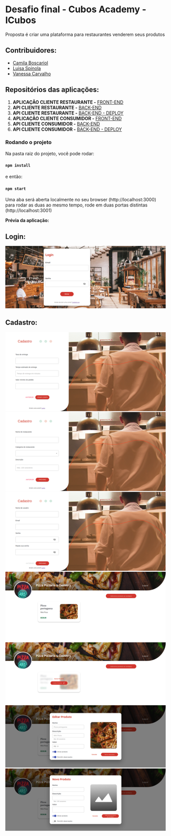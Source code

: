 # Desafio final - Cubos Academy - ICubos

Proposta é criar uma plataforma para restaurantes venderem seus produtos

## Contribuidores:
- [Camila Boscariol](https://github.com/cboscariol)
- [Luisa Spinola](https://github.com/luisa-spl)
- [Vanessa Carvalho](https://github.com/DevVane)

## Repositórios das aplicações:

1. **APLICAÇÃO CLIENTE RESTAURANTE -** [FRONT-END](https://github.com/luisa-spl/desafio-modulo-5.-frontend)
2. **API CLIENTE RESTAURANTE -** [BACK-END](https://github.com/DevVane/desafio-modulo-5.-backend)
3. **API CLIENTE RESTAURANTE -** [ BACK-END - DEPLOY](https://icubus.herokuapp.com)
4. **APLICAÇÃO CLIENTE CONSUMIDOR -** [FRONT-END](https://github.com/cboscariol/desafio-modulo-5.-frontend)
5. **API CLIENTE CONSUMIDOR -** [BACK-END](https://github.com/DevVane/desafio-modulo-5.-backend-icubus-cliente)
6. **API CLIENTE CONSUMIDOR -** [BACK-END - DEPLOY](https://icubus-clientes.herokuapp.com)


### Rodando o projeto

Na pasta raiz do projeto, você pode rodar:

#### `npm install`

e então:

#### `npm start`

Uma aba será aberta localmente no seu browser (http://localhost:3000) para rodar as duas ao mesmo tempo, rode em duas portas distintas (http://localhost:3001)

**Prévia da aplicação:**

## Login:

<img src="./preview/loginICubos.png" alt="imagem-tela-login" />

## Cadastro:

<img src="./preview/cadastroFirstStep.png" alt="imagem-tela-cadastro-primeiro-passo" />

<img src="./preview/cadastroSecondStep.png" alt="imagem-tela-cadastro-segundo-passo" />

<img src="./preview/cadastroThirdStep.png" alt="imagem-tela-cadastro-terceiro-passo" />

<img src="./preview/listaProdutos.png" alt="imagem-tela-lista-de-produtos" />

<img src="./preview/editDelete.png" alt="imagem-tela-editar-ou-deletar-produto" />

<img src="./preview/editProduct.png" alt="imagem-tela-editar-produto" />

<img src="./preview/newProduct.png" alt="imagem-tela-novo-produto" />


